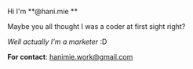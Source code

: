 Hi I'm **@hani.mie **

Maybe you all thought I was a coder at first sight right? 

 _Well actually I'm a marketer_ :D 

**For contact**: hanimie.work@gmail.com

